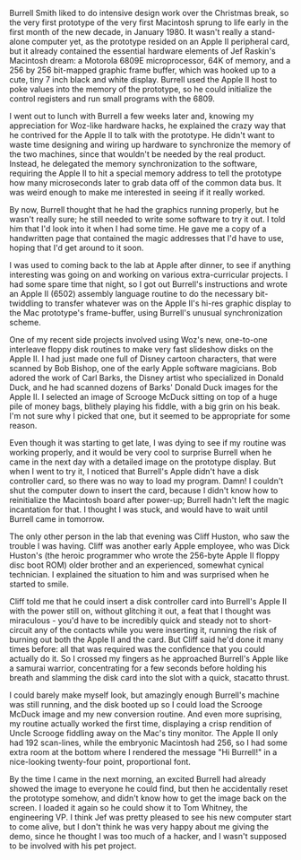 
Burrell Smith liked to do intensive design work over the Christmas break, so the very first prototype of the very first Macintosh sprung to life early in the first month of the new decade, in January 1980. It wasn't really a stand-alone computer yet, as the prototype resided on an Apple II peripheral card, but it already contained the essential hardware elements of Jef Raskin's Macintosh dream: a Motorola 6809E microprocessor, 64K of memory, and a 256 by 256 bit-mapped graphic frame buffer, which was hooked up to a cute, tiny 7 inch black and white display. Burrell used the Apple II host to poke values into the memory of the prototype, so he could initialize the control registers and run small programs with the 6809.


I went out to lunch with Burrell a few weeks later and, knowing my appreciation for Woz-like hardware hacks, he explained the crazy way that he contrived for the Apple II to talk with the prototype. He didn't want to waste time designing and wiring up hardware to synchronize the memory of the two machines, since that wouldn't be needed by the real product. Instead, he delegated the memory synchronization to the software, requiring the Apple II to hit a special memory address to tell the prototype how many microseconds later to grab data off of the common data bus. It was weird enough to make me interested in seeing if it really worked.

By now, Burrell thought that he had the graphics running properly, but he wasn't really sure; he still needed to write some software to try it out. I told him that I'd look into it when I had some time. He gave me a copy of a handwritten page that contained the magic addresses that I'd have to use, hoping that I'd get around to it soon.

I was used to coming back to the lab at Apple after dinner, to see if anything interesting was going on and working on various extra-curricular projects. I had some spare time that night, so I got out Burrell's instructions and wrote an Apple II (6502) assembly language routine to do the necessary bit-twiddling to transfer whatever was on the Apple II's hi-res graphic display to the Mac prototype's frame-buffer, using Burrell's unusual synchronization scheme.

One of my recent side projects involved using Woz's new, one-to-one interleave floppy disk routines to make very fast slideshow disks on the Apple II. I had just made one full of Disney cartoon characters, that were scanned by Bob Bishop, one of the early Apple software magicians. Bob adored the work of Carl Barks, the Disney artist who specialized in Donald Duck, and he had scanned dozens of Barks' Donald Duck images for the Apple II. I selected an image of Scrooge McDuck sitting on top of a huge pile of money bags, blithely playing his fiddle, with a big grin on his beak. I'm not sure why I picked that one, but it seemed to be appropriate for some reason.

Even though it was starting to get late, I was dying to see if my routine was working properly, and it would be very cool to surprise Burrell when he came in the next day with a detailed image on the prototype display. But when I went to try it, I noticed that Burrell's Apple didn't have a disk controller card, so there was no way to load my program. Damn! I couldn't shut the computer down to insert the card, because I didn't know how to reinitialize the Macintosh board after power-up; Burrell hadn't left the magic incantation for that. I thought I was stuck, and would have to wait until Burrell came in tomorrow.

The only other person in the lab that evening was Cliff Huston, who saw the trouble I was having. Cliff was another early Apple employee, who was Dick Huston's (the heroic programmer who wrote the 256-byte Apple II floppy disc boot ROM) older brother and an experienced, somewhat cynical technician. I explained the situation to him and was surprised when he started to smile.

Cliff told me that he could insert a disk controller card into Burrell's Apple II with the power still on, without glitching it out, a feat that I thought was miraculous - you'd have to be incredibly quick and steady not to short-circuit any of the contacts while you were inserting it, running the risk of burning out both the Apple II and the card. But Cliff said he'd done it many times before: all that was required was the confidence that you could actually do it. So I crossed my fingers as he approached Burrell's Apple like a samurai warrior, concentrating for a few seconds before holding his breath and slamming the disk card into the slot with a quick, stacatto thrust.

I could barely make myself look, but amazingly enough Burrell's machine was still running, and the disk booted up so I could load the Scrooge McDuck image and my new conversion routine. And even more suprising, my routine actually worked the first time, displaying a crisp rendition of Uncle Scrooge fiddling away on the Mac's tiny monitor. The Apple II only had 192 scan-lines, while the embryonic Macintosh had 256, so I had some extra room at the bottom where I rendered the message "Hi Burrell!" in a nice-looking twenty-four point, proportional font.

By the time I came in the next morning, an excited Burrell had already showed the image to everyone he could find, but then he accidentally reset the prototype somehow, and didn't know how to get the image back on the screen. I loaded it again so he could show it to Tom Whitney, the engineering VP. I think Jef was pretty pleased to see his new computer start to come alive, but I don't think he was very happy about me giving the demo, since he thought I was too much of a hacker, and I wasn't supposed to be involved with his pet project.
